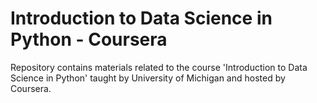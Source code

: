 # Introduction to Data Science in Python - Coursera
Repository contains materials related to the course 'Introduction to Data Science in Python' taught by University of Michigan and hosted by Coursera.  
